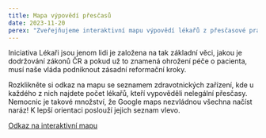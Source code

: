 ```yaml
---
title: Mapa výpovědí přesčasů
date: 2023-11-20
perex: "Zveřejňujeme interaktivní mapu výpovědí lékařů z přesčasové práce. V počtech výpovědí se odráží reálná omezení poskytované péče od 1.12.2023. Ministr Válek stále nenabídl akceptovatelnou nabídku, ačkoliv jsme naše požadavky předložili již začátkem září."
---
```

Iniciativa Lékaři jsou jenom lidi je založena na tak základní věci, jakou je dodržování zákonů ČR a pokud už to znamená ohrožení péče o pacienta, musí naše vláda podniknout zásadní reformační kroky.

Rozklikněte si odkaz na mapu se seznamem zdravotnických zařízení, kde u každého z nich najdete počet lékařů, kteří vypověděli nelegální přesčasy.
Nemocnic je takové množství, že Google maps nezvládnou všechna načíst naráz! K lepší orientaci poslouží jejich seznam vlevo.

[Odkaz na interaktivní mapu](https://maps.app.goo.gl/CFSgLA2KFreHmtSY7)
